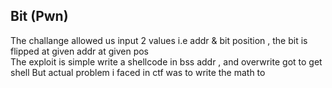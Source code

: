 ## Bit (Pwn)

The challange allowed us input 2 values i.e addr & bit position , the bit is flipped at given addr at given pos  
The exploit is simple write a shellcode in bss addr , and overwrite got to get shell
But actual problem i faced in ctf was to write the math to 
